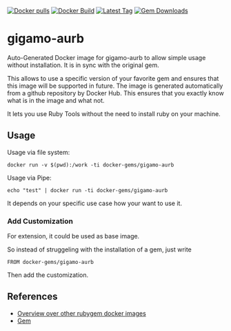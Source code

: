 [![Docker pulls](https://img.shields.io/docker/pulls/rubygem/gigamo-aurb.svg)](https://hub.docker.com/r/rubygem/gigamo-aurb/)
[![Docker Build](https://img.shields.io/docker/automated/rubygem/gigamo-aurb.svg)](https://hub.docker.com/r/rubygem/gigamo-aurb/)
[![Latest Tag](https://img.shields.io/github/tag/docker-rubygem/gigamo-aurb.svg)](https://hub.docker.com/r/rubygem/gigamo-aurb/)
[![Gem Downloads](https://img.shields.io/gem/dt/gigamo-aurb.svg)](https://rubygems.org/gems/gigamo-aurb/)
# gigamo-aurb

Auto-Generated Docker image for gigamo-aurb to allow simple usage without installation.
It is in sync with the original gem.

This allows to use a specific version of your favorite gem and ensures that this image will be supported in future.
The image is generated automatically from a github repository by Docker Hub.
This ensures that you exactly know what is in the image and what not.

It lets you use Ruby Tools without the need to install ruby on your machine.

## Usage

Usage via file system:

`docker run -v $(pwd):/work -ti docker-gems/gigamo-aurb`

Usage via Pipe:

`echo "test" | docker run -ti docker-gems/gigamo-aurb`

It depends on your specific use case how your want to use it.

### Add Customization

For extension, it could be used as base image.

So instead of struggeling with the installation of a gem, just write

`FROM docker-gems/gigamo-aurb`

Then add the customization.

## References

 - [Overview over other rubygem docker images](https://github.com/thinkbot/docker-rubygem)
 - [Gem](https://rubygems.org/gems/gigamo-aurb/)
